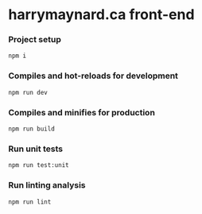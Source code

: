 # harrymaynard.ca front-end

### Project setup
```
npm i
```

### Compiles and hot-reloads for development
```
npm run dev
```

### Compiles and minifies for production
```
npm run build
```

### Run unit tests
```
npm run test:unit
```

### Run linting analysis
```
npm run lint
```
